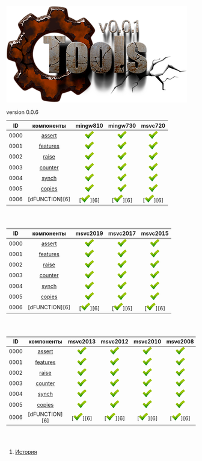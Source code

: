 
[![logo](../logo.png)](../home.md "for developers") 

[X1]: ../images/failed.png    "2021y-02m-25d"
[V1]: ../images/success.png   "2021y-02m-25d"
[E1]: ../images/nodata.png    "2021y-02m-25d"
[N1]: ../images/na.png        "2021y-02m-25d"

version 0.0.6

| **ID** | **компоненты** |  mingw810  |  mingw730  |  msvc720   |  
|:------:|:--------------:|:----------:|:----------:|:----------:|  
|  0000  | [assert][0]    | [![V1]][0] | [![V1]][0] | [![V1]][0] |  
|  0001  | [features][1]  | [![V1]][1] | [![V1]][1] | [![V1]][1] |  
|  0002  | [raise][2]     | [![V1]][2] | [![V1]][2] | [![V1]][2] |  
|  0003  | [counter][3]   | [![V1]][3] | [![V1]][3] | [![V1]][3] |  
|  0004  | [synch][4]     | [![V1]][4] | [![V1]][4] | [![V1]][4] |  
|  0005  | [copies][5]    | [![V1]][5] | [![V1]][5] | [![V1]][5] |  
|  0006  | [dFUNCTION][6] | [![V1]][6] | [![V1]][6] | [![V1]][6] |  

<br />
<br />

| **ID** | **компоненты** |  msvc2019  |  msvc2017  |  msvc2015  |  
|:------:|:--------------:|:----------:|:----------:|:----------:|  
|  0000  | [assert][0]    | [![V1]][0] | [![V1]][0] | [![V1]][0] |  
|  0001  | [features][1]  | [![V1]][1] | [![V1]][1] | [![V1]][1] |  
|  0002  | [raise][2]     | [![V1]][2] | [![V1]][2] | [![V1]][2] |  
|  0003  | [counter][3]   | [![V1]][3] | [![V1]][3] | [![V1]][3] |  
|  0004  | [synch][4]     | [![V1]][4] | [![V1]][4] | [![V1]][4] |  
|  0005  | [copies][5]    | [![V1]][5] | [![V1]][5] | [![V1]][5] |  
|  0006  | [dFUNCTION][6] | [![V1]][6] | [![V1]][6] | [![V1]][6] |  

<br />
<br />

| **ID** | **компоненты** |  msvc2013  |  msvc2012  |  msvc2010  |  msvc2008  |  
|:------:|:--------------:|:----------:|:----------:|:----------:|:----------:|  
|  0000  | [assert][0]    | [![V1]][0] | [![V1]][0] | [![V1]][0] | [![V1]][0] |  
|  0001  | [features][1]  | [![V1]][1] | [![V1]][1] | [![V1]][1] | [![V1]][1] |  
|  0002  | [raise][2]     | [![V1]][2] | [![V1]][2] | [![V1]][2] | [![V1]][2] |  
|  0003  | [counter][3]   | [![V1]][3] | [![V1]][3] | [![V1]][3] | [![V1]][3] |  
|  0004  | [synch][4]     | [![V1]][4] | [![V1]][4] | [![V1]][4] | [![V1]][4] |  
|  0005  | [copies][5]    | [![V1]][5] | [![V1]][5] | [![V1]][5] | [![V1]][5] |  
|  0006  | [dFUNCTION][6] | [![V1]][6] | [![V1]][6] | [![V1]][6] | [![V1]][6] |  

<br />
<br />

[0]:  #assert     "подключает assert только в дебаге"  
[1]:  #features   "определяет технические возможности компилятора"  
[2]:  #raise      "определяет технические возможности компилятора"  
[3]:  #counter    "атомарный счетчик"  
[4]:  #synch      "примитив синхронизации (критическая секция)"  
[5]:  #copies     "позволяет определить количество объектов класса"  
[5]:  #dFUNCTION  "макрос раскрывается в текстовое имя функции"  

1) [История](../history.md)  


